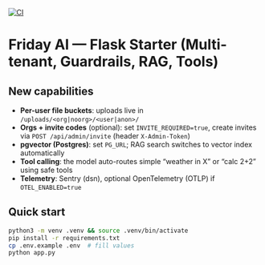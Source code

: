 [![CI](https://github.com/GOATMAN88/friday_full_bundle/actions/workflows/ci.yml/badge.svg)](https://github.com/GOATMAN88/friday_full_bundle/actions/workflows/ci.yml)

# Friday AI — Flask Starter (Multi-tenant, Guardrails, RAG, Tools)

## New capabilities
- **Per-user file buckets**: uploads live in `/uploads/<org|noorg>/<user|anon>/`
- **Orgs + invite codes** (optional): set `INVITE_REQUIRED=true`, create invites via `POST /api/admin/invite` (header `X-Admin-Token`)
- **pgvector (Postgres)**: set `PG_URL`; RAG search switches to vector index automatically
- **Tool calling**: the model auto-routes simple “weather in X” or “calc 2+2” using safe tools
- **Telemetry**: Sentry (dsn), optional OpenTelemetry (OTLP) if `OTEL_ENABLED=true`

## Quick start
```bash
python3 -m venv .venv && source .venv/bin/activate
pip install -r requirements.txt
cp .env.example .env  # fill values
python app.py


